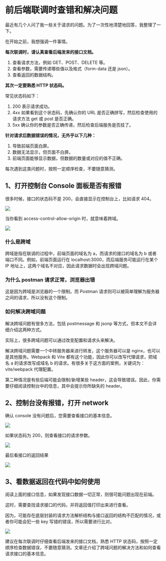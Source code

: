 # 前后端联调时查错和解决问题

最近有几个人问了我一些关于请求的问题。为了一次性地清楚地回答，我整理了一下。

在开始之前，我想强调一件事情。

**每次联调时，请认真查看后端发来的接口文档。**

1. 查看请求方法，例如 GET、POST、DELETE 等。
2. 查看参数，需要传递哪些值以及格式（form-data 还是 json）。
3. 查看返回的数据结构。

**其次一定要熟悉 HTTP 状态码。**

常见状态码如下：

1. 200 表示请求成功。
2. 4xx 如果看到这个状态码，先确认你的 URL 是否正确拼写，然后检查使用的请求方法 get 或 post 是否正确。
3. 5xx 确认你的参数是否正确传递，然后检查后端服务是否挂了。

**针对请求后数据错误的情况，无外乎以下几种：**

1. 导致前端页面白屏。
2. 数据无法显示，但页面不白屏。
3. 前端页面能够显示数据，但数据的数量或对应的值不正确。

每次遇到这类问题时，按照一定顺序检查，不要随意猜测。

## 1、打开控制台 Console 面板是否有报错

很多时候，接口的状态码不是 200，会直接显示在控制台上，比如请求 404。

![](https://assets-1256443293.cos.ap-beijing.myqcloud.com/article/202401031001962.png)

当你看到 access-control-allow-origin 时，就意味着跨域。

![](https://assets-1256443293.cos.ap-beijing.myqcloud.com/article/202401031001957.png)

### 什么是跨域

跨域是指在联调的过程中，前端页面的域名为 a，而请求的接口的域名为 b 或者端口不同。例如，前端页面运行在 localhost:3000，而后端服务可能运行在某个 IP 地址上，这两个域名不对应，因此请求数据时会出现跨域问题。

### 为什么 postman 请求正常，浏览器出错

这是因为跨域是浏览器的一个限制。而 Postman 请求则可以被简单理解为服务器之间的请求，所以没有这个限制。

### 如何解决跨域问题

解决跨域问题有很多方法，包括 postmessage 和 jsonp 等方式，但本文不会详细介绍这两种方式。

实际上，很多跨域问题可以通过改变配置和请求头来解决。

解决跨域问题需要一个中转服务器来进行转发，这个服务器可以是 nginx，也可以是其他服务。Webpack 和 Vite 都有这个功能，因此你可以改写代理请求，把域名 a 的请求改写成域名 b 的请求。有很多关于这方面的案例，关键词为：vite/webpack 代理配置。

第二种情况是有些后端可能会限制/新增某些 header，这会导致错误。因此，你需要仔细阅读控制台中的信息，其中会提示你所缺失的 header。

## 2、控制台没有报错，打开 network

确认 console 没有问题后，您需要查看接口的基本信息。

![](https://assets-1256443293.cos.ap-beijing.myqcloud.com/article/202401031001958.png)

如果状态码为 200，则查看接口的请求参数。

![](https://assets-1256443293.cos.ap-beijing.myqcloud.com/article/202401031001959.png)

最后看接口的返回结果

![](https://assets-1256443293.cos.ap-beijing.myqcloud.com/article/202401031001960.png)

## 3、看数据返回在代码中如何使用

阅读上面的接口信息，如果发现接口数据一切正常，则很可能问题出现在前端。

这时，需要查找请求接口的代码，并将返回值打印出来进行查看。

因为，可能存在底层封装的请求方法解析结构与接口返回的结构不匹配的情况，或者你可能会犯一些 key 写错的错误，所以需要进行比对。

![](https://assets-1256443293.cos.ap-beijing.myqcloud.com/article/202401031001961.png)

建议在每次联调时仔细查看后端发来的接口文档，熟悉 HTTP 状态码，按照一定顺序检查数据错误，不要随意猜测。文章还介绍了跨域问题的解决方法和如何查看请求接口的基本信息。
